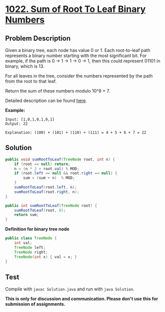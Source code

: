 # [1022. Sum of Root To Leaf Binary Numbers][title]

## Problem Description

Given a binary tree, each node has value 0 or 1.  Each root-to-leaf path represents a binary number starting with the most significant bit.  For example, if the path is 0 -> 1 -> 1 -> 0 -> 1, then this could represent 01101 in binary, which is 13.

For all leaves in the tree, consider the numbers represented by the path from the root to that leaf.

Return the sum of these numbers modulo 10^9 + 7.

Detailed description can be found [here][title].

**Example:**

```
Input: [1,0,1,0,1,0,1]
Output: 22

Explanation: (100) + (101) + (110) + (111) = 4 + 5 + 6 + 7 = 22
```

## Solution

```java
public void sumRootToLeaf(TreeNode root, int n) {
    if (root == null) return;
    n = (n * 2 + root.val) % MOD;
    if (root.left == null && root.right == null) {
        sum = (sum + n)  % MOD;
    }
    sumRootToLeaf(root.left, n);
    sumRootToLeaf(root.right, n);
}

public int sumRootToLeaf(TreeNode root) {
    sumRootToLeaf(root, 0);
    return sum;
}
```

**Definition for binary tree node**

```java
public class TreeNode {
    int val;
    TreeNode left;
    TreeNode right;
    TreeNode(int x) { val = x; }
}
```

## Test

Compile with `javac Solution.java` and run with `java Solution`.


**This is only for discussion and communication. Please don't use this for submission of assignments.**

[title]: https://leetcode.com/problems/sum-of-root-to-leaf-binary-numbers/